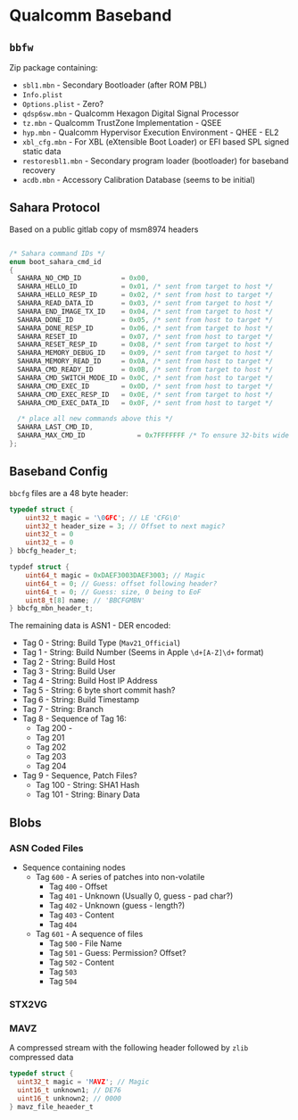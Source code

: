 # Qualcomm Baseband

## `bbfw`

Zip package containing:

* `sbl1.mbn` - Secondary Bootloader (after ROM PBL)
* `Info.plist`
* `Options.plist` - Zero?
* `qdsp6sw.mbn` - Qualcomm Hexagon Digital Signal Processor
* `tz.mbn` - Qualcomm TrustZone Implementation - QSEE
* `hyp.mbn` - Qualcomm Hypervisor Execution Environment - QHEE - EL2
* `xbl_cfg.mbn` - For XBL (eXtensible Boot Loader) or EFI based SPL signed static data
* `restoresbl1.mbn` - Secondary program loader (bootloader) for baseband recovery
* `acdb.mbn` - Accessory Calibration Database (seems to be initial)

## Sahara Protocol

Based on a public gitlab copy of msm8974 headers

```c

/* Sahara command IDs */
enum boot_sahara_cmd_id
{
  SAHARA_NO_CMD_ID          = 0x00,
  SAHARA_HELLO_ID           = 0x01, /* sent from target to host */
  SAHARA_HELLO_RESP_ID      = 0x02, /* sent from host to target */
  SAHARA_READ_DATA_ID       = 0x03, /* sent from target to host */
  SAHARA_END_IMAGE_TX_ID    = 0x04, /* sent from target to host */
  SAHARA_DONE_ID            = 0x05, /* sent from host to target */
  SAHARA_DONE_RESP_ID       = 0x06, /* sent from target to host */
  SAHARA_RESET_ID           = 0x07, /* sent from host to target */
  SAHARA_RESET_RESP_ID      = 0x08, /* sent from target to host */
  SAHARA_MEMORY_DEBUG_ID    = 0x09, /* sent from target to host */
  SAHARA_MEMORY_READ_ID     = 0x0A, /* sent from host to target */
  SAHARA_CMD_READY_ID       = 0x0B, /* sent from target to host */
  SAHARA_CMD_SWITCH_MODE_ID = 0x0C, /* sent from host to target */
  SAHARA_CMD_EXEC_ID        = 0x0D, /* sent from host to target */
  SAHARA_CMD_EXEC_RESP_ID   = 0x0E, /* sent from target to host */
  SAHARA_CMD_EXEC_DATA_ID   = 0x0F, /* sent from host to target */

  /* place all new commands above this */
  SAHARA_LAST_CMD_ID,
  SAHARA_MAX_CMD_ID             = 0x7FFFFFFF /* To ensure 32-bits wide */
};
```

## Baseband Config

`bbcfg` files are a 48 byte header:

```c
typedef struct {
    uint32_t magic = '\0GFC'; // LE 'CFG\0'
    uint32_t header_size = 3; // Offset to next magic?
    uint32_t = 0
    uint32_t = 0
} bbcfg_header_t;

typdef struct {
    uint64_t magic = 0xDAEF3003DAEF3003; // Magic
    uint64_t = 0; // Guess: offset following header?
    uint64_t = 0; // Guess: size, 0 being to EoF
    uint8_t[8] name; // 'BBCFGMBN'
} bbcfg_mbn_header_t;
```

The remaining data is ASN1 - DER encoded:

* Tag 0 - String: Build Type (`Mav21_Official`)
* Tag 1 - String: Build Number (Seems in Apple `\d+[A-Z]\d+` format)
* Tag 2 - String: Build Host
* Tag 3 - String: Build User
* Tag 4 - String: Build Host IP Address
* Tag 5 - String: 6 byte short commit hash?
* Tag 6 - String: Build Timestamp
* Tag 7 - String: Branch
* Tag 8 - Sequence of Tag 16:
  * Tag 200 -
  * Tag 201
  * Tag 202
  * Tag 203
  * Tag 204
* Tag 9 - Sequence, Patch Files?
  * Tag 100 - String: SHA1 Hash
  * Tag 101 - String: Binary Data

## Blobs

### ASN Coded Files

* Sequence containing nodes
  * Tag `600` - A series of patches into non-volatile
    * Tag `400` - Offset
    * Tag `401` - Unknown (Usually 0, guess - pad char?)
    * Tag `402` - Unknown (guess - length?)
    * Tag `403` - Content
    * Tag `404`
  * Tag `601` - A sequence of files
    * Tag `500` - File Name
    * Tag `501` - Guess: Permission? Offset?
    * Tag `502` - Content
    * Tag `503`
    * Tag `504`

### STX2VG

### MAVZ

A compressed stream with the following header followed by `zlib` compressed data

```c
typedef struct {
  uint32_t magic = 'MAVZ'; // Magic
  uint16_t unknown1; // DE76
  uint16_t unknown2; // 0000
} mavz_file_heaeder_t
```